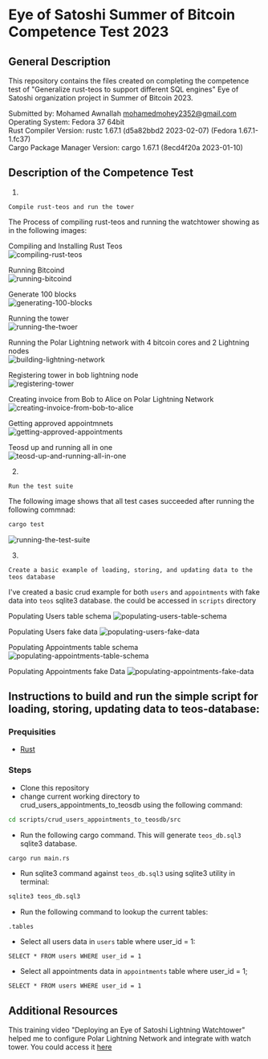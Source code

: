 # Eye of Satoshi Summer of Bitcoin Competence Test 2023

## General Description

This repository contains the files created on completing the competence test of "Generalize rust-teos to support different SQL engines" Eye of Satoshi organization project in Summer of Bitcoin 2023.

Submitted by: Mohamed Awnallah <mohamedmohey2352@gmail.com> <br>
Operating System: Fedora 37 64bit <br>
Rust Compiler Version: rustc 1.67.1 (d5a82bbd2 2023-02-07) (Fedora 1.67.1-1.fc37) <br>
Cargo Package Manager Version: cargo 1.67.1 (8ecd4f20a 2023-01-10) <br>

## Description of the Competence Test
1.
```
Compile rust-teos and run the tower
```
The Process of compiling rust-teos and running the watchtower showing as in the following images:

Compiling and Installing Rust Teos <br>
![compiling-rust-teos](assets/compiling-rust-teos.png)

Running Bitcoind<br>
![running-bitcoind](assets/running-bitcoind.png)

Generate 100 blocks <br>
![generating-100-blocks](assets/generating-100-blocks.png)

Running the tower <br>
![running-the-twoer](assets/running-the-tower.png)

Running the Polar Lightning network with 4 bitcoin cores and 2 Lightning nodes <br>
![building-lightning-network](assets/building-lightning-network.png)

Registering tower in bob lightning node <br>
![registering-tower](assets/registering-tower.png)

Creating invoice from Bob to Alice on Polar Lightning Network <br>
![creating-invoice-from-bob-to-alice](assets/creating-invoice-from-bob-to-alice.png)

Getting approved appointmnets <br>
![getting-approved-appointments](assets/getting-approved-appointments.png)

Teosd up and running all in one <br>
![teosd-up-and-running-all-in-one](assets/teosd-up-and-running-all-in-one.png)

2.
```
Run the test suite
```

The following image shows that all test cases succeeded after running the following commnad:
```bash
cargo test
```

![running-the-test-suite](assets/running-the-test-suite.png)

3.
```
Create a basic example of loading, storing, and updating data to the teos database
```
I've created a basic crud example for both `users` and `appointments` with fake data into `teos` sqlite3 database. the could be accessed in `scripts` directory


Populating Users table schema
![populating-users-table-schema](assets/populating-users-table-schema.png)

Populating Users fake data
![populating-users-fake-data](assets/populating-users-fake-data.png)

Populating Appointments table schema
![populating-appointments-table-schema](assets/populating-appointments-table-schema.png)

Populating Appointments fake Data
![populating-appointments-fake-data](assets/populating-appointments-data.png)

## Instructions to build and run the simple script for loading, storing, updating data to teos-database:

### Prequisities
- [Rust](https://www.rust-lang.org/tools/install)

### Steps
- Clone this repository
- change current working directory to crud_users_appointments_to_teosdb using the following command:
```bash
cd scripts/crud_users_appointments_to_teosdb/src
```
- Run the following cargo command. This will generate `teos_db.sql3` sqlite3 database.
```bash
cargo run main.rs
```
- Run sqlite3 command against `teos_db.sql3` using sqlite3 utility in terminal:
```bash
sqlite3 teos_db.sql3
```
- Run the following command to lookup the current tables:
```sqlite3
.tables
```
- Select all users data in `users` table where user_id = 1:
```
SELECT * FROM users WHERE user_id = 1
```
- Select all appointments data in `appointments` table where user_id = 1;
```
SELECT * FROM users WHERE user_id = 1
```
## Additional Resources
This training video "Deploying an Eye of Satoshi Lightning Watchtower" helped me to configure Polar Lightning Network and integrate with watch tower. You could access it [here](https://www.youtube.com/watch?v=8vzNB_NZt2A&t=2194s)
